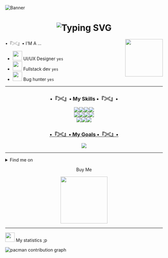 ![Banner](https://github.com/Haihaay/Haihaay/blob/main/GIF_20250502_072438_650%20(1).gif) 

<h1 align="center"><img src="https://readme-typing-svg.demolab.com?font=Fredoka&size=30&duration=3000&pause=300&center=true&width=435&lines=Jangan+lupa+.+.+.;Ngopi+dulu+bang+!+!;(%C2%B4%E2%80%A2+%CF%89+%E2%80%A2%60)%EF%BE%89" alt="Typing SVG" /></h1>


<img align="right" width="120" src="https://cdn.discordapp.com/attachments/1086169289242976268/1376206864920088667/skillIssue_2.gif?ex=68347c05&is=68332a85&hm=65f0a4b35a62c945ffa6071703d86f2e13cf17d2fe1bdaacf8ebf705bedcb15b&">

•『𓏵』• I'M A ...
 - <img src="https://cdn.discordapp.com/attachments/1086169289242976268/1376139791292305418/Arrow.gif?ex=68343d8d&is=6832ec0d&hm=3a45f09ba126c5800b6a8b71452afaf5abaf5c16e616e9545846d07becfe48e3&" width="30"/> UI/UX Designer `yes`
 - <img src="https://cdn.discordapp.com/attachments/1086169289242976268/1376139791292305418/Arrow.gif?ex=68343d8d&is=6832ec0d&hm=3a45f09ba126c5800b6a8b71452afaf5abaf5c16e616e9545846d07becfe48e3&" width="30"/> Fullstack dev `yes`
 - <img src="https://cdn.discordapp.com/attachments/1086169289242976268/1376139791292305418/Arrow.gif?ex=68343d8d&is=6832ec0d&hm=3a45f09ba126c5800b6a8b71452afaf5abaf5c16e616e9545846d07becfe48e3&" width="30"/>  Bug hunter `yes`


<hr/>
<p align="left">
</p>

<div>
<h3 align="center">•『𓏵』• My Skills •『𓏵』•</h3>

<div align="center">
  <a href="#"><img src="https://img.shields.io/badge/HTML5-E34F26?style=for-the-badge&logo=html5&logoColor=white"><img src="https://img.shields.io/badge/CSS3-1572B6?style=for-the-badge&logo=css3&logoColor=white"><img src="https://img.shields.io/badge/Bootstrap-563D7C?style=for-the-badge&logo=bootstrap&logoColor=white"><img src="https://img.shields.io/badge/Tailwind_CSS-38B2AC?style=for-the-badge&logo=tailwind-css&logoColor=white"></div>
<div align="center"><img src="https://img.shields.io/badge/JavaScript-323330?style=for-the-badge&logo=javascript&logoColor=F7DF1E"><img src="https://img.shields.io/badge/GSAP-93CF2B?style=for-the-badge&logo=greensock&logoColor=white"><img src="https://img.shields.io/badge/Node%20js-339933?style=for-the-badge&logo=nodedotjs&logoColor=white"><img src="https://img.shields.io/badge/Express%20js-000000?style=for-the-badge&logo=express&logoColor=white"></div>
<div align="center"><img src="https://img.shields.io/badge/Chart%20js-FF6384?style=for-the-badge&logo=chartdotjs&logoColor=white"><img src="https://img.shields.io/badge/Python-FFD43B?style=for-the-badge&logo=python&logoColor=blue"><img src="https://img.shields.io/badge/Figma-F24E1E?style=for-the-badge&logo=figma&logoColor=white">
</div>
</div>

<h3 align="center">•『𓏵』• My Goals •『𓏵』•</h3>

<div align="center"><a href="https://skillicons.dev">
    <img src="https://skillicons.dev/icons?i=react,threejs,firebase,cpp,unity,unreal"/>
  </a></div>


<hr/>

<details>
  <summary>Find me on</summary>
  <ol>

- [![Discord](https://img.shields.io/badge/Discord-%237289DA.svg?logo=discord&logoColor=white)](https://discordapp.com/users/1102899938263826482)

- [![X](https://img.shields.io/badge/X-black.svg?logo=X&logoColor=white)](https://x.com/Haihay_guys)

- ![Instagram](https://img.shields.io/badge/Instagram-%23E4405F.svg?logo=Instagram&logoColor=white)

- ![YouTube](https://img.shields.io/badge/YouTube-%23FF0000.svg?logo=YouTube&logoColor=white)

  </ol>
</details>

<div align="center"> <P>Buy Me</P> <a href="http://lynk.id/payme/haihaay"><img width="150" src="https://cdn.discordapp.com/attachments/1186940816430727258/1376871018760503366/Tak_berjudul13_20250527173335.png?ex=6836e68f&is=6835950f&hm=52bf42ec45f23162a3858fdbe79bdb9b8657fba86a26108d83f2408eb6b416bd&"></a></div>

<hr/>
</ol>

<img src="https://cdn.discordapp.com/attachments/1086169289242976268/1376139790696714290/Waaaaa.png?ex=68343d8d&is=6832ec0d&hm=54e147a4b14f0078095fcdb29564c886738c21f7d0a94c78dd5863841f43a016&" width="30"/> My statistics ;p

<picture>
  <source media="(prefers-color-scheme: dark)" srcset="https://raw.githubusercontent.com/Hai-hay /Hai-hay /output/pacman-contribution-graph-dark.svg">
  <source media="(prefers-color-scheme: light)" srcset="https://raw.githubusercontent.com/Hai-hay /Hai-hay /output/pacman-contribution-graph.svg">
  <img alt="pacman contribution graph" src="https://raw.githubusercontent.com/Hai-hay /Hai-hay /output/pacman-contribution-graph.svg">
</picture>

###
